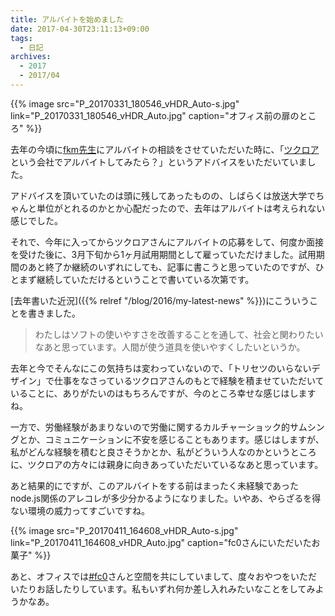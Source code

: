 ```yaml
---
title: アルバイトを始めました
date: 2017-04-30T23:11:13+09:00
tags:
  - 日記
archives:
  - 2017
  - 2017/04
---
```


{{% image src="P_20170331_180546_vHDR_Auto-s.jpg" link="P_20170331_180546_vHDR_Auto.jpg" caption="オフィス前の扉のところ" %}}

去年の今頃に[fkm先生](https://mokelab.com)にアルバイトの相談をさせていただいた時に、「[ツクロア](http://tuqulore.com)という会社でアルバイトしてみたら？」というアドバイスをいただいていました。

アドバイスを頂いていたのは頭に残してあったものの、しばらくは放送大学でちゃんと単位がとれるのかとか心配だったので、去年はアルバイトは考えられない感じでした。

それで、今年に入ってからツクロアさんにアルバイトの応募をして、何度か面接を受けた後に、3月下旬から1ヶ月試用期間として雇っていただけました。試用期間のあと終了か継続のいずれにしても、記事に書こうと思っていたのですが、ひとまず継続していただけるということで書いている次第です。

[去年書いた近況]({{% relref "/blog/2016/my-latest-news" %}})にこういうことを書きました。

> わたしはソフトの使いやすさを改善することを通して、社会と関わりたいなあと思っています。人間が使う道具を使いやすくしたいというか。

去年と今でそんなにこの気持ちは変わっていないので、「トリセツのいらないデザイン」で仕事をなさっているツクロアさんのもとで経験を積ませていただいていることに、ありがたいのはもちろんですが、今のところ幸せな感じはしますね。

一方で、労働経験があまりないので労働に関するカルチャーショック的サムシングとか、コミュニケーションに不安を感じることもあります。感じはしますが、私がどんな経験を積むと良さそうかとか、私がどういう人なのかというところに、ツクロアの方々には親身に向きあっていただいているなあと思っています。

あと結果的にですが、このアルバイトをする前はまったく未経験であったnode.js関係のアレコレが多少分かるようになりました。いやあ、やらざるを得ない環境の威力ってすごいですね。

{{% image src="P_20170411_164608_vHDR_Auto-s.jpg" link="P_20170411_164608_vHDR_Auto.jpg" caption="fc0さんにいただいたお菓子" %}}

あと、オフィスでは[\#fc0](http://fc0.vc)さんと空間を共にしていまして、度々おやつをいただいたりお話したりしています。私もいずれ何か差し入れみたいなことをしてみようかなあ。
